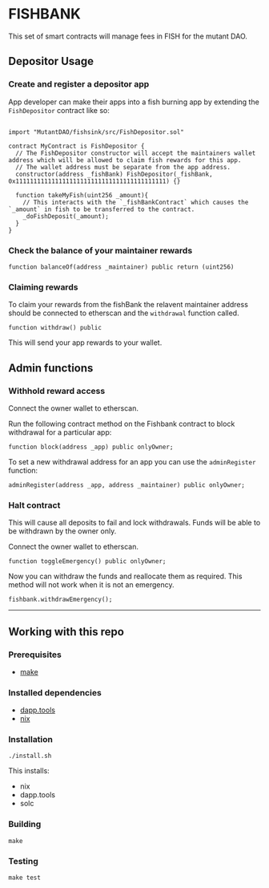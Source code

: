 # FISHBANK

This set of smart contracts will manage fees in FISH for the mutant DAO.  

## Depositor Usage

### Create and register a depositor app

App developer can make their apps into a fish burning app by extending the `FishDepositor` contract like so:

```solidity

import "MutantDAO/fishsink/src/FishDepositor.sol"

contract MyContract is FishDepositor {
  // The FishDepositor constructor will accept the maintainers wallet address which will be allowed to claim fish rewards for this app.
  // The wallet address must be separate from the app address.
  constructor(address _fishBank) FishDepositor(_fishBank, 0x111111111111111111111111111111111111111111) {}

  function takeMyFish(uint256 _amount){
    // This interacts with the `_fishBankContract` which causes the `_amount` in fish to be transferred to the contract.
    _doFishDeposit(_amount);
  }
}

```

### Check the balance of your maintainer rewards

```solidity
function balanceOf(address _maintainer) public return (uint256)
```

### Claiming rewards

To claim your rewards from the fishBank the relavent maintainer address should be connected to etherscan and the `withdrawal` function called. 

```solidity
function withdraw() public
```

This will send your app rewards to your wallet.


## Admin functions

### Withhold reward access

Connect the owner wallet to etherscan.

Run the following contract method on the Fishbank contract to block withdrawal for a particular app:

```solidity
function block(address _app) public onlyOwner;
```

To set a new withdrawal address for an app you can use the `adminRegister` function:

```solidity
adminRegister(address _app, address _maintainer) public onlyOwner;
```

### Halt contract

This will cause all deposits to fail and lock withdrawals. Funds will be able to be withdrawn by the owner only.


Connect the owner wallet to etherscan.


```solidity
function toggleEmergency() public onlyOwner;
```

Now you can withdraw the funds and reallocate them as required. This method will not work when it is not an emergency.

```solidity
fishbank.withdrawEmergency();
```

---

## Working with this repo

### Prerequisites

- [make](https://www.gnu.org/software/make/)

### Installed dependencies

- [dapp.tools](https://github.com/dapphub/dapptools)
- [nix](https://nixos.org)

### Installation

```
./install.sh
```

This installs:

- nix
- dapp.tools
- solc

### Building

```
make
```

### Testing

```
make test
```

